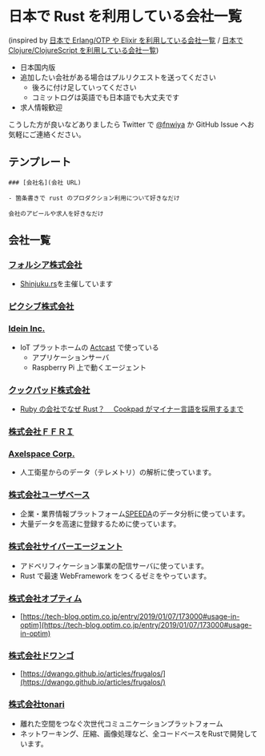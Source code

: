 # 日本で Rust を利用している会社一覧

(inspired by [日本で Erlang/OTP や Elixir を利用している会社一覧](https://github.com/voluntas/japanese-erlang-elixir-companies) / [日本で Clojure/ClojureScript を利用している会社一覧](https://github.com/athos/japanese-clojure-companies))

- 日本国内版
- 追加したい会社がある場合はプルリクエストを送ってください
  - 後ろに付け足していってください
  - コミットログは英語でも日本語でも大丈夫です
- 求人情報歓迎

こうした方が良いなどありましたら Twitter で [@fnwiya](https://twitter.com/fnwiya) か GitHub Issue へお気軽にご連絡ください。

## テンプレート

```
### [会社名](会社 URL)

- 箇条書きで rust のプロダクション利用について好きなだけ

会社のアピールや求人を好きなだけ
```

## 会社一覧

### [フォルシア株式会社](https://www.forcia.com/)

- [Shinjuku.rs](https://forcia.connpass.com/event/105485/)を主催しています

### [ピクシブ株式会社](https://www.pixiv.co.jp/)

### [Idein Inc.](https://idein.jp/)

- IoT プラットホームの [Actcast](https://actcast.io) で使っている
  - アプリケーションサーバ
  - Raspberry Pi 上で動くエージェント

### [クックパッド株式会社](https://info.cookpad.com/)

- [Ruby の会社でなぜ Rust？　 Cookpad がマイナー言語を採用するまで](https://logmi.jp/282807)

### [株式会社ＦＦＲＩ](https://www.ffri.jp/)

### [Axelspace Corp.](https://www.axelspace.com/)

- 人工衛星からのデータ（テレメトリ）の解析に使っています。

### [株式会社ユーザベース](https://www.uzabase.com/)

- 企業・業界情報プラットフォーム[SPEEDA](https://jp.ub-speeda.com/)のデータ分析に使っています。
- 大量データを高速に登録するために使っています。

### [株式会社サイバーエージェント](https://www.cyberagent.co.jp/)

- アドベリフィケーション事業の配信サーバに使っています。
- Rust で最速 WebFramework をつくるゼミをやっています。

### [株式会社オプティム](https://www.optim.co.jp/)

- [https://tech-blog.optim.co.jp/entry/2019/01/07/173000#usage-in-optim](https://tech-blog.optim.co.jp/entry/2019/01/07/173000#usage-in-optim)

### [株式会社ドワンゴ](http://dwango.co.jp/)

- [https://dwango.github.io/articles/frugalos/](https://dwango.github.io/articles/frugalos/)

### [株式会社tonari](https://tonari.no)

- 離れた空間をつなぐ次世代コミュニケーションプラットフォーム
- ネットワーキング、圧縮、画像処理など、全コードベースをRustで開発しています。
